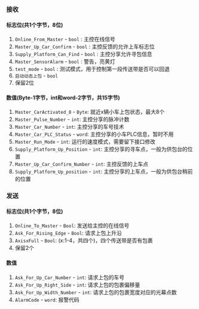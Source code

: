 ### 接收
#### 标志位(共1个字节，8位)
1. `Online_From_Master` - `bool` : 主控在线信号
2. `Master_Up_Car_Confirm` - `bool`  : 主控反馈的允许上车标志位
3. `Supply_Platform_Can_Find` - `bool`  : 主控分享允许寻包信息
4. `Master_SensorAlarm` - `bool` : 警告，亮黄灯
5. `test_mode` - `bool` : 测试模式，用于控制第一段传送带是否可以回退
6. `启动动态上包` - `bool`
7. 保留2位
#### 数值(Byte-1字节，int和word-2字节，共15字节)
1. `Master_CarActivated_8` - `Byte`: 就近x辆小车上包状态，最大8个
2. `Master_Pulse_Number` - `int`: 主控分享的脉冲计数
3. `Master_Car_Number` - `int`: 主控分享的车号技术
4. `Master_Car_PLC_Status` - `word`: 主控分享的小车PLC信息，暂时不用
5. `Master_Run_Mode` - `int`: 运行的速度模式，需要留下接口修改
6. `Supply_Platform_Up_Position` - `int`: 主控分享的寻车点，一般为供包台的位置
7. `Master_Up_Car_Confirm_Number` - `int`: 主控反馈的上车点
8. `Supply_Platform_Up_position` - `int`: 主控分享的上车点，一般为供包台稍前的位置

### 发送
#### 标志位(共1个字节，8位)
1. `Online_To_Master` - `Bool`: 发送给主控的在线信号
2. `Ask_For_Rising_Edge` - `Bool`: 请求上包上升沿
3. `AxisxFull` - `Bool`: (x:1-4，共四个)，四个传送带是否有包裹
4. 保留2个
#### 数值
1. `Ask_For_Up_Car_Number` - `int`: 请求上包的车号
2. `Ask_For_Up_Right_Side` - `int`: 请求上包的包裹偏移量
3. `Ask_For_Up_Width_Number` - `int`: 请求上包的包裹宽度对应的光幕点数
4. `AlarmCode` - `word`: 报警代码
